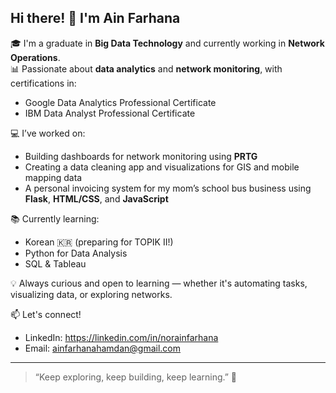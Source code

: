 ## Hi there! 👋 I'm Ain Farhana

🎓 I'm a graduate in **Big Data Technology** and currently working in **Network Operations**.  
📊 Passionate about **data analytics** and **network monitoring**, with certifications in:
- Google Data Analytics Professional Certificate
- IBM Data Analyst Professional Certificate

💻 I’ve worked on:
- Building dashboards for network monitoring using **PRTG**
- Creating a data cleaning app and visualizations for GIS and mobile mapping data
- A personal invoicing system for my mom’s school bus business using **Flask**, **HTML/CSS**, and **JavaScript**

📚 Currently learning:
- Korean 🇰🇷 (preparing for TOPIK II!)
- Python for Data Analysis
- SQL & Tableau

💡 Always curious and open to learning — whether it's automating tasks, visualizing data, or exploring networks.

📫 Let's connect!
- LinkedIn: https://linkedin.com/in/norainfarhana
- Email: ainfarhanahamdan@gmail.com

---

> “Keep exploring, keep building, keep learning.” 💫

